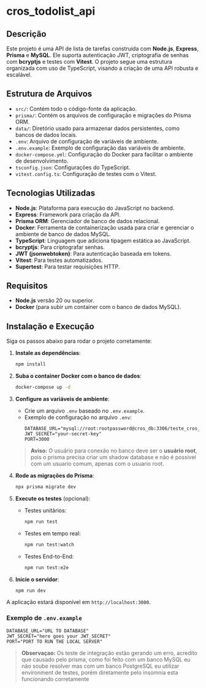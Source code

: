 # cros_todolist_api

## Descrição

Este projeto é uma API de lista de tarefas construída com **Node.js**, **Express**, **Prisma** e **MySQL**. Ele suporta autenticação JWT, criptografia de senhas com **bcryptjs** e testes com **Vitest**. O projeto segue uma estrutura organizada com uso de TypeScript, visando a criação de uma API robusta e escalável.

## Estrutura de Arquivos

- `src/`: Contém todo o código-fonte da aplicação.
- `prisma/`: Contém os arquivos de configuração e migrações do Prisma ORM.
- `data/`: Diretório usado para armazenar dados persistentes, como bancos de dados locais.
- `.env`: Arquivo de configuração de variáveis de ambiente.
- `.env.example`: Exemplo de configuração das variáveis de ambiente.
- `docker-compose.yml`: Configuração do Docker para facilitar o ambiente de desenvolvimento.
- `tsconfig.json`: Configurações do TypeScript.
- `vitest.config.ts`: Configuração de testes com o Vitest.

## Tecnologias Utilizadas

- **Node.js**: Plataforma para execução do JavaScript no backend.
- **Express**: Framework para criação da API.
- **Prisma ORM**: Gerenciador de banco de dados relacional.
- **Docker**: Ferramenta de containerização usada para criar e gerenciar o ambiente de banco de dados MySQL.
- **TypeScript**: Linguagem que adiciona tipagem estática ao JavaScript.
- **bcryptjs**: Para criptografar senhas.
- **JWT (jsonwebtoken)**: Para autenticação baseada em tokens.
- **Vitest**: Para testes automatizados.
- **Supertest**: Para testar requisições HTTP.

## Requisitos

- **Node.js** versão 20 ou superior.
- **Docker** (para subir um container com o banco de dados MySQL).

## Instalação e Execução

Siga os passos abaixo para rodar o projeto corretamente:

1. **Instale as dependências**:

   ```bash
   npm install
   ```

2. **Suba o container Docker com o banco de dados**:

   ```bash
   docker-compose up -d
   ```

3. **Configure as variáveis de ambiente**:

   - Crie um arquivo `.env` baseado no `.env.example`.
   - Exemplo de configuração no arquivo `.env`:
     ```dotenv
     DATABASE_URL="mysql://root:rootpassword@cros_db:3306/teste_cros_db"
     JWT_SECRET="your-secret-key"
     PORT=3000
     ```

   > **Aviso:** O usuário para conexão no banco deve ser o **usuário root**, pois o prisma precisa criar um shadow database e não é possivel com um usuario comum, apenas com o usuario root.

4. **Rode as migrações do Prisma**:

   ```bash
   npx prisma migrate dev
   ```

5. **Execute os testes** (opcional):

   - Testes unitários:

     ```bash
     npm run test
     ```

   - Testes em tempo real:

     ```bash
     npm run test:watch
     ```

   - Testes End-to-End:
     ```bash
     npm run test:e2e
     ```

6. **Inicie o servidor**:
   ```bash
   npm run dev
   ```

A aplicação estará disponível em `http://localhost:3000`.

### Exemplo de `.env.example`

```dotenv
DATABASE_URL="URL TO DATABASE"
JWT_SECRET="here goes your JWT_SECRET"
PORT="PORT TO RUN THE LOCAL SERVER"

```

> **Observaçao:** Os teste de integração estão gerando um erro, acredito que causado pelo prisma, como foi feito com um banco MySQL eu não soube resolver mas com um banco PostgreSQL eu utilizar environment de testes, porém diretamente pelo insomnia esta funcionando corretamente
